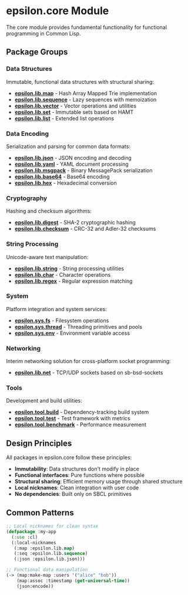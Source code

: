 # epsilon.core Module

The core module provides fundamental functionality for functional programming in Common Lisp.

## Package Groups

### Data Structures
Immutable, functional data structures with structural sharing:

- **[epsilon.lib.map](data-structures/map.md)** - Hash Array Mapped Trie implementation
- **[epsilon.lib.sequence](data-structures/sequence.md)** - Lazy sequences with memoization  
- **[epsilon.lib.vector](data-structures/vector.md)** - Vector operations and utilities
- **[epsilon.lib.set](data-structures/set.md)** - Immutable sets based on HAMT
- **[epsilon.lib.list](data-structures/list.md)** - Extended list operations

### Data Encoding
Serialization and parsing for common data formats:

- **[epsilon.lib.json](encoding/json.md)** - JSON encoding and decoding
- **[epsilon.lib.yaml](encoding/yaml.md)** - YAML document processing
- **[epsilon.lib.msgpack](encoding/msgpack.md)** - Binary MessagePack serialization
- **[epsilon.lib.base64](encoding/base64.md)** - Base64 encoding
- **[epsilon.lib.hex](encoding/hex.md)** - Hexadecimal conversion

### Cryptography
Hashing and checksum algorithms:

- **[epsilon.lib.digest](crypto/digest.md)** - SHA-2 cryptographic hashing
- **[epsilon.lib.checksum](crypto/checksum.md)** - CRC-32 and Adler-32 checksums

### String Processing
Unicode-aware text manipulation:

- **[epsilon.lib.string](strings/string.md)** - String processing utilities
- **[epsilon.lib.char](strings/char.md)** - Character operations
- **[epsilon.lib.regex](strings/regex.md)** - Regular expression matching

### System
Platform integration and system services:

- **[epsilon.sys.fs](system/fs.md)** - Filesystem operations
- **[epsilon.sys.thread](system/thread.md)** - Threading primitives and pools
- **[epsilon.sys.env](system/env.md)** - Environment variable access

### Networking
Interim networking solution for cross-platform socket programming:

- **[epsilon.lib.net](networking/net.md)** - TCP/UDP sockets based on sb-bsd-sockets

### Tools
Development and build utilities:

- **[epsilon.tool.build](tools/build.md)** - Dependency-tracking build system
- **[epsilon.tool.test](tools/test.md)** - Test framework with metrics
- **[epsilon.tool.benchmark](tools/benchmark.md)** - Performance measurement

## Design Principles

All packages in epsilon.core follow these principles:

- **Immutability**: Data structures don't modify in place
- **Functional interfaces**: Pure functions where possible  
- **Structural sharing**: Efficient memory usage through shared structure
- **Local nicknames**: Clean integration with user code
- **No dependencies**: Built only on SBCL primitives

## Common Patterns

```lisp
;; Local nicknames for clean syntax
(defpackage :my-app
  (:use :cl)
  (:local-nicknames
   (:map :epsilon.lib.map)
   (:seq :epsilon.lib.sequence)
   (:json :epsilon.lib.json)))

;; Functional data manipulation
(-> (map:make-map :users '("alice" "bob"))
    (map:assoc :timestamp (get-universal-time))
    (json:encode))
```